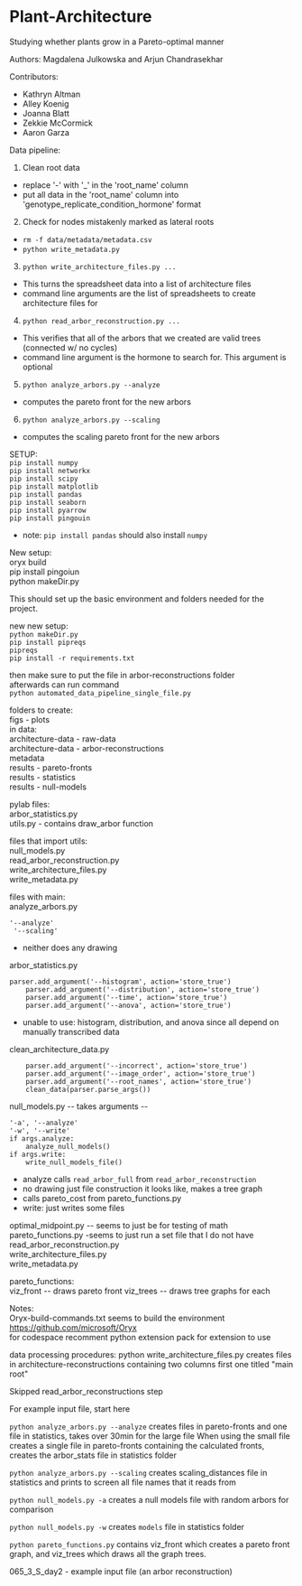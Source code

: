 # Plant-Architecture
Studying whether plants grow in a Pareto-optimal manner

Authors: Magdalena Julkowska and Arjun Chandrasekhar

Contributors: 
- Kathryn Altman
- Alley Koenig
- Joanna Blatt
- Zekkie McCormick
- Aaron Garza

Data pipeline: 

1. Clean root data
- replace '-' with '_' in the 'root_name' column
- put all data in the 'root_name' column into 'genotype_replicate_condition_hormone' format

2. Check for nodes mistakenly marked as lateral roots
- `rm -f data/metadata/metadata.csv`
- `python write_metadata.py`
   
3. `python write_architecture_files.py ...`
- This turns the spreadsheet data into a list of architecture files
- command line arguments are the list of spreadsheets to create architecture files for

4. `python read_arbor_reconstruction.py ...`
- This verifies that all of the arbors that we created are valid trees (connected w/ no cycles)
- command line argument is the hormone to search for. This argument is optional

5. `python analyze_arbors.py --analyze`
- computes the pareto front for the new arbors

6. `python analyze_arbors.py --scaling`
- computes the scaling pareto front for the new arbors


SETUP:  
`pip install numpy`  
`pip install networkx`  
`pip install scipy`  
`pip install matplotlib`  
`pip install pandas`  
`pip install seaborn`  
`pip install pyarrow`  
`pip install pingouin`  

* note: `pip install pandas` should also install `numpy`

New setup:  
oryx build  
pip install pingoiun  
python makeDir.py  
  
This should set up the basic environment and folders needed for the project.  

new new setup:  
`python makeDir.py`  
`pip install pipreqs`  
`pipreqs`  
`pip install -r requirements.txt`  

then make sure to put the file in arbor-reconstructions folder  
afterwards can run command  
`python automated_data_pipeline_single_file.py`  

folders to create:  
figs - plots  
in data:  
architecture-data - raw-data  
architecture-data - arbor-reconstructions  
metadata  
results - pareto-fronts  
results - statistics  
results - null-models  
  
pylab files:  
arbor_statistics.py  
utils.py    - contains draw_arbor function  
  
files that import utils:  
null_models.py  
read_arbor_reconstruction.py  
write_architecture_files.py  
write_metadata.py  
  
files with main:  
analyze_arbors.py  
```
'--analyze'
 '--scaling' 
``` 
- neither does any drawing  

arbor_statistics.py  
```
parser.add_argument('--histogram', action='store_true')
    parser.add_argument('--distribution', action='store_true')
    parser.add_argument('--time', action='store_true')
    parser.add_argument('--anova', action='store_true')
```
- unable to use: histogram, distribution, and anova since all depend on manually transcribed data  

clean_architecture_data.py  
```
    parser.add_argument('--incorrect', action='store_true')
    parser.add_argument('--image_order', action='store_true')
    parser.add_argument('--root_names', action='store_true')
    clean_data(parser.parse_args())
```

null_models.py  --  takes arguments --  

    '-a', '--analyze'
    '-w', '--write'
    if args.analyze:
        analyze_null_models()
    if args.write:
        write_null_models_file() 

- analyze calls `read_arbor_full` from `read_arbor_reconstruction`
- no drawing just file construction it looks like, makes a tree graph
- calls pareto_cost from pareto_functions.py
- write: just writes some files  

optimal_midpoint.py  -- seems to just be for testing of math  
pareto_functions.py   -seems to just run a set file that I do not have  
read_arbor_reconstruction.py  
write_architecture_files.py  
write_metadata.py  
  
pareto_functions:  
viz_front -- draws pareto front
viz_trees -- draws tree graphs for each 

Notes:  
Oryx-build-commands.txt seems to build the environment  
    https://github.com/microsoft/Oryx  
for codespace recomment python extension pack for extension to use  


data processing procedures:
python write_architecture_files.py <filename> creates files in architecture-reconstructions containing two columns first one titled "main root"

Skipped read_arbor_reconstructions step

For example input file, start here

`python analyze_arbors.py --analyze` creates files in pareto-fronts and one file in statistics, takes over 30min for the large file
When using the small file creates a single file in pareto-fronts containing the calculated fronts, creates the arbor_stats file in statistics folder

`python analyze_arbors.py --scaling` creates scaling_distances file in statistics and prints to screen all file names that it reads from

`python null_models.py -a` creates a null models file with random arbors for comparison

`python null_models.py -w` creates `models` file in statistics folder

`python pareto_functions.py` contains viz_front which creates a pareto front graph, and viz_trees which draws all the graph trees.

065_3_S_day2 - example input file (an arbor reconstruction)
